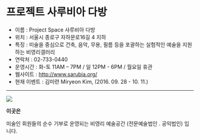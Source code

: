 프로젝트 사루비아 다방
==================

* 이름 : Project Space 사루비아 다방
* 위치 : 서울시 종로구 자하문로16길 4 지하  
* 특징 : 미술을 중심으로 건축, 음악, 무용, 필름 등을 포괄하는 실험적인 예술을 지원하는 비영리갤러리
* 연락처 : 02-733-0440
* 운영시간 : 화-토 11AM – 7PM   /    일 12PM - 6PM  /   월요일 휴관
* 웹사이트 : <http://www.sarubia.org/>
* 현재 이벤트 : 김미련 Miryeon Kim, (2016. 09. 28 - 10. 11.)

* * * 

![](http://news.karts.ac.kr/wp/wp-content/uploads/2014/08/103.png)

**이곳은**

미술인 회원들의 순수 기부로 운영되는 비영리 예술공간 (전문예술법인 . 공익법인) 입니다. 
